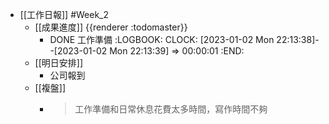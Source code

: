 - [[工作日報]] #Week_2
	- [[成果進度]] {{renderer :todomaster}}
		- DONE 工作準備
		  :LOGBOOK:
		  CLOCK: [2023-01-02 Mon 22:13:38]--[2023-01-02 Mon 22:13:39] =>  00:00:01
		  :END:
	- [[明日安排]]
		- 公司報到
	- [[複盤]]
		- > 工作準備和日常休息花費太多時間，寫作時間不夠